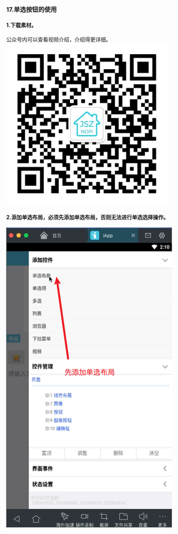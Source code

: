 ### 17.单选按钮的使用
#### 1.下载素材。
公众号内可以查看视频介绍，介绍得更详细。
![title](https://raw.githubusercontent.com/JSZNopi/JSZImage/master/gitnote/2019/10/30/WXCODE-1572446034519.jpeg)

#### 2.添加单选布局，必须先添加单选布局，否则无法进行单选选择操作。
![title](https://raw.githubusercontent.com/JSZNopi/JSZImage/master/gitnote/2019/11/25/1-1574686606823.png)